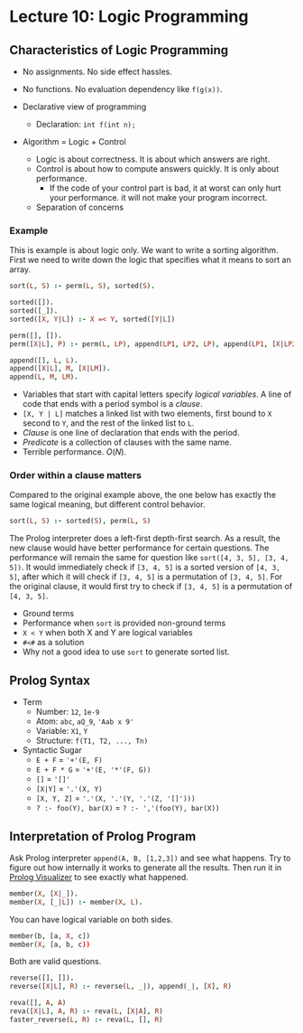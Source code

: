 # Lecture 10: Logic Programming

## Characteristics of Logic Programming

* No assignments. No side effect hassles.
* No functions. No evaluation dependency like `f(g(x))`.
* Declarative view of programming
  * Declaration: `int f(int n);`

* Algorithm = Logic + Control
  * Logic is about correctness. It is about which answers are right.
  * Control is about how to compute answers quickly. It is only about performance.
    * If the code of your control part is bad, it at worst can only hurt your performance. it will not make your program incorrect.
  * Separation of concerns

### Example

This is example is about logic only. We want to write a sorting algorithm. First we need to write down the logic that specifies what it means to sort an array.

```prolog
sort(L, S) :- perm(L, S), sorted(S).

sorted([]).
sorted([_]).
sorted([X, Y|L]) :- X =< Y, sorted([Y|L])

perm([], []).
perm([X|L], P) :- perm(L, LP), append(LP1, LP2, LP), append(LP1, [X|LP2]), P).

append([], L, L).
append([X|L], M, [X|LM]).
append(L, M, LM).
```

* Variables that start with capital letters specify *logical variables*. A line of code that ends with a period symbol is a *clause*.
* `[X, Y | L]` matches a linked list with two elements, first bound to `X` second to `Y`, and the rest of the linked list to `L`.
* *Clause* is one line of declaration that ends with the period.
* *Predicate* is a collection of clauses with the same name.
* Terrible performance. $O(N)$.

### Order within a clause matters

Compared to the original example above, the one below has exactly the same logical meaning, but different control behavior.

```prolog
sort(L, S) :- sorted(S), perm(L, S)
```

The Prolog interpreter does a left-first depth-first search. As a result, the new clause would have better performance for certain questions. The performance will remain the same for question like `sort([4, 3, 5], [3, 4, 5])`. It would immediately check if `[3, 4, 5]` is a sorted version of `[4, 3, 5]`, after which it will check if `[3, 4, 5]` is a permutation of `[3, 4, 5]`. For the original clause, it would first try to check if `[3, 4, 5]` is a permutation of `[4, 3, 5]`.

* Ground terms
* Performance when `sort` is provided non-ground terms
* `X < Y` when both X and Y are logical variables
* `#<#` as a solution
* Why not a good idea to use `sort` to generate sorted list.

## Prolog Syntax

* Term
  * Number: `12`, `1e-9`
  * Atom: `abc`, `aQ_9`, `'Aab x 9'`
  * Variable: `X1`, `Y`
  * Structure: `f(T1, T2, ..., Tn)`
* Syntactic Sugar
  * `E + F` = `'+'(E, F)`
  * `E + F * G` = `'+'(E, '*'(F, G))`
  * `[]` = `'[]'`
  * `[X|Y]` = `'.'(X, Y)`
  * `[X, Y, Z]` = `'.'(X, '.'(Y, '.'(Z, '[]')))`
  * `? :- foo(Y), bar(X)` = `? :- ','(foo(Y), bar(X))`

## Interpretation of Prolog Program

Ask Prolog interpreter `append(A, B, [1,2,3])` and see what happens. Try to figure out how internally it works to generate all the results. Then run it in [Prolog Visualizer](http://www.cdglabs.org/prolog/#/) to see exactly what happened.

```prolog
member(X, [X|_]).
member(X, [_|L]) :- member(X, L).
```

You can have logical variable on both sides.

```prolog
member(b, [a, X, c])
member(X, [a, b, c))
```

Both are valid questions.

```prolog
reverse([], []).
reverse([X|L], R) :- reverse(L, _|), append(_|, [X], R)

reva([], A, A)
reva([X|L], A, R) :- reva(L, [X|A], R)
faster_reverse(L, R) :- reva(L, [], R)
```